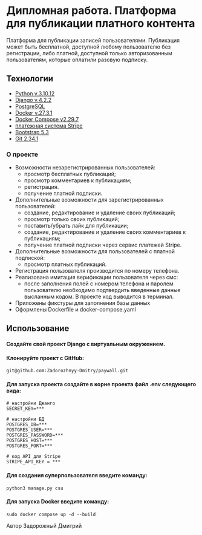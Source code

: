 # Дипломная работа. Платформа для публикации платного контента
Платформа для публикации записей пользователями. Публикация может быть бесплатной, доступной любому пользователю без регистрации, либо платной, доступной только авторизованным пользователям, которые оплатили разовую подписку.

## Технологии
- [Python v.3.10.12]()
- [Django v.4.2.2]()
- [PostgreSQL]()
- [Docker v.27.3.1]()
- [Docker Compose v2.29.7]()
- [платежная система Stripe]()
- [Bootstrap 5.3]()
- [Git 2.34.1]()

### О проекте

+ Возможности незарегистрированных пользователей: 
  - просмотр бесплатных публикаций;
  - просмотр комментариев к публикациям;
  - регистрация.
  - получение платной подписки.
+ Дополнительные возможности для зарегистрированных пользователей:
  - создание, редактирование и удаление своих публикаций;
  - просмотр только своих публикаций;
  - поставить/убрать лайк для публикации;
  - создание, редактирование и удаление своих комментариев к публикациям;
  - получение платной подписки через сервис платежей Stripe.
+ Дополнительные возможности для пользователей с платной подпиской:
  - просмотр платных публикаций.
+ Регистрация пользователя производится по номеру телефона.
+ Реализована имитация верификации пользователя через смс:
  - после заполнения полей с номером телефона и паролем пользователю необходимо подтвердить введенные данные высланным кодом. В проекте код выводится в терминал.
+ Приложены фикстуры для заполнения базы данных
+ Оформлены Dockerfile и docker-compose.yaml

## Использование
#### Создайте свой проект Django с виртуальным окружением.
#### Клонируйте проект с GitHub:
```commandline
git@github.com:Zadorozhnyy-Dmitry/paywall.git
```
#### Для запуска проекта создайте в корне проекта файл .env следующего вида:
```commandline
# настройки Джанго
SECRET_KEY=***

# настройки БД
POSTGRES_DB=***
POSTGRES_USER=***
POSTGRES_PASSWORD=***
POSTGRES_HOST=***
POSTGRES_PORT=***

# код API для Stripe
STRIPE_API_KEY = ***
```
#### Для создания суперпользователя введите команду:
```commandline
python3 manage.py csu
```
#### Для запуска Docker введите команду:
```commandline
sudo docker compose up -d --build
```

Автор Задорожный Дмитрий